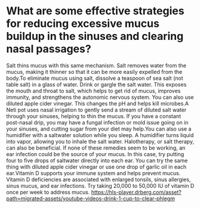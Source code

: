 # What are some effective strategies for reducing excessive mucus buildup in the sinuses and clearing nasal passages?

Salt thins mucus with this same mechanism. Salt removes water from the mucus, making it thinner so that it can be more easily expelled from the body.To eliminate mucus using salt, dissolve a teaspoon of sea salt (not table salt) in a glass of water. Drink or gargle the salt water. This exposes the mouth and throat to salt, which helps to get rid of mucus, improves immunity, and strengthens the autonomic nervous system. You can also use diluted apple cider vinegar. This changes the pH and helps kill microbes.A Neti pot uses nasal irrigation to gently send a stream of diluted salt water through your sinuses, helping to thin the mucus. If you have a constant post-nasal drip, you may have a fungal infection or mold issue going on in your sinuses, and cutting sugar from your diet may help.You can also use a humidifier with a saltwater solution while you sleep. A humidifier turns liquid into vapor, allowing you to inhale the salt water. Halotherapy, or salt therapy, can also be beneficial. If none of these remedies seem to be working, an ear infection could be the source of your mucus. In this case, try putting four to five drops of saltwater directly into each ear. You can try the same thing with diluted apple cider vinegar or use one drop of garlic oil in each ear.Vitamin D supports your immune system and helps prevent mucus. Vitamin D deficiencies are associated with enlarged tonsils, sinus allergies, sinus mucus, and ear infections. Try taking 20,000 to 50,000 IU of vitamin D once per week to address mucus. https://hls-player.drberg.com/asset?path=migrated-assets/youtube-videos-drink-1-cup-to-clear-phlegm